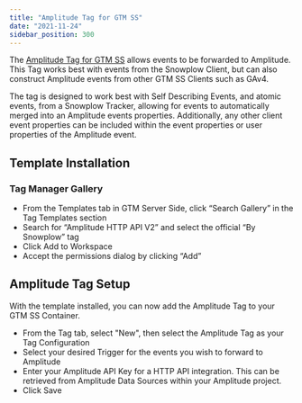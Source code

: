 ```yaml
---
title: "Amplitude Tag for GTM SS"
date: "2021-11-24"
sidebar_position: 300
---
```


The [Amplitude Tag for GTM SS](https://tagmanager.google.com/gallery/#/owners/snowplow/templates/snowplow-gtm-server-side-amplitude-tag) allows events to be forwarded to Amplitude. This Tag works best with events from the Snowplow Client, but can also construct Amplitude events from other GTM SS Clients such as GAv4.

The tag is designed to work best with Self Describing Events, and atomic events, from a Snowplow Tracker, allowing for events to automatically merged into an Amplitude events properties. Additionally, any other client event properties can be included within the event properties or user properties of the Amplitude event.

## Template Installation

### Tag Manager Gallery

- From the Templates tab in GTM Server Side, click “Search Gallery” in the Tag Templates section
- Search for “Amplitude HTTP API V2” and select the official “By Snowplow” tag
- Click Add to Workspace
- Accept the permissions dialog by clicking “Add”

## Amplitude Tag Setup

With the template installed, you can now add the Amplitude Tag to your GTM SS Container.

- From the Tag tab, select "New", then select the Amplitude Tag as your Tag Configuration
- Select your desired Trigger for the events you wish to forward to Amplitude
- Enter your Amplitude API Key for a HTTP API integration. This can be retrieved from Amplitude Data Sources within your Amplitude project.
- Click Save
